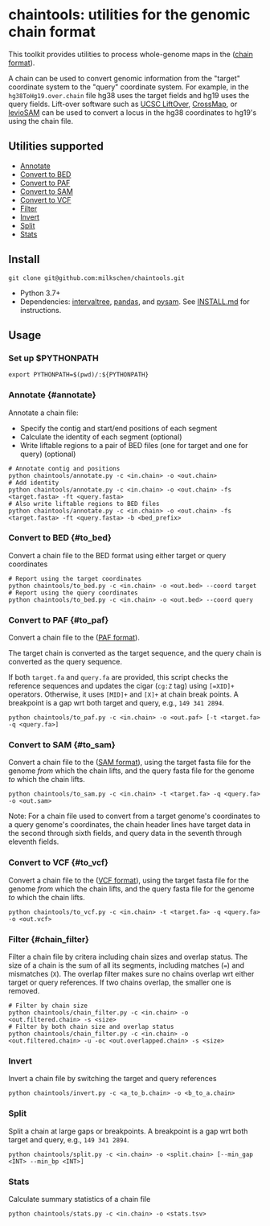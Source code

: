 # chaintools: utilities for the genomic chain format

This toolkit provides utilities to process whole-genome maps in the ([chain format](https://genome.ucsc.edu/goldenPath/help/chain.html)).

A chain can be used to convert genomic information from the "target" coordinate system to the "query" coordinate system.
For example, in the `hg38ToHg19.over.chain` file hg38 uses the target fields and hg19 uses the query fields.
Lift-over software such as [UCSC LiftOver](https://genome.ucsc.edu/cgi-bin/hgLiftOver), [CrossMap](https://github.com/liguowang/CrossMap), or [levioSAM](https://github.com/alshai/levioSAM) can be used to convert a locus in the hg38 coordinates to hg19's using the chain file.

## Utilities supported

- [Annotate](#annotate)
- [Convert to BED](#to_bed)
- [Convert to PAF](#to_paf)
- [Convert to SAM](#to_sam)
- [Convert to VCF](#to_vcf)
- [Filter](#chain_filter)
- [Invert](#invert)
- [Split](#split)
- [Stats](#stats)

## Install

```shell
git clone git@github.com:milkschen/chaintools.git
```

- Python 3.7+
- Dependencies: [intervaltree](https://github.com/chaimleib/intervaltree), [pandas](https://pandas.pydata.org), and [pysam](https://pysam.readthedocs.io/en/latest/). See [INSTALL.md](INSTALL.md) for instructions.

## Usage

### Set up $PYTHONPATH

```shell
export PYTHONPATH=$(pwd)/:${PYTHONPATH}
```

### Annotate {#annotate}

Annotate a chain file:

- Specify the contig and start/end positions of each segment
- Calculate the identity of each segment (optional)
- Write liftable regions to a pair of BED files (one for target and one for query) (optional)

```shell
# Annotate contig and positions
python chaintools/annotate.py -c <in.chain> -o <out.chain>
# Add identity
python chaintools/annotate.py -c <in.chain> -o <out.chain> -fs <target.fasta> -ft <query.fasta>
# Also write liftable regions to BED files
python chaintools/annotate.py -c <in.chain> -o <out.chain> -fs <target.fasta> -ft <query.fasta> -b <bed_prefix>
```

### Convert to BED {#to_bed}

Convert a chain file to the BED format using either target or query coordinates

```shell
# Report using the target coordinates
python chaintools/to_bed.py -c <in.chain> -o <out.bed> --coord target
# Report using the query coordinates
python chaintools/to_bed.py -c <in.chain> -o <out.bed> --coord query
```

### Convert to PAF {#to_paf}

Convert a chain file to the ([PAF format](https://github.com/lh3/miniasm/blob/master/PAF.md)).

The target chain is converted as the target sequence, and the query chain is converted as the query sequence.

If both `target.fa` and `query.fa` are provided, this script checks the reference sequences and updates the cigar (`cg:Z` tag) using `[=XID]+` operators.
Otherwise, it uses `[MID]+` and `[X]+` at chain break points. A breakpoint is a gap wrt both target and query, e.g., `149 341 2894`.

```shell
python chaintools/to_paf.py -c <in.chain> -o <out.paf> [-t <target.fa> -q <query.fa>]
```

### Convert to SAM {#to_sam}

Convert a chain file to the ([SAM format](https://samtools.github.io/hts-specs/SAMv1.pdf)),
using the target fasta file for the genome _from_ which
the chain lifts, and the query fasta file for the genome _to_ which the chain lifts.

```shell
python chaintools/to_sam.py -c <in.chain> -t <target.fa> -q <query.fa> -o <out.sam>
```

Note: For a chain file used to convert from a target genome's coordinates to a query
genome's coordinates, the chain header lines have target data in the second through
sixth fields, and query data in the seventh through eleventh fields.

### Convert to VCF {#to_vcf}

Convert a chain file to the ([VCF format](https://samtools.github.io/hts-specs/VCFv4.2.pdf)),
using the target fasta file for the genome _from_ which
the chain lifts, and the query fasta file for the genome _to_ which the chain lifts.

```shell
python chaintools/to_vcf.py -c <in.chain> -t <target.fa> -q <query.fa> -o <out.vcf>
```

### Filter {#chain_filter}

Filter a chain file by critera including chain sizes and overlap status.
The size of a chain is the sum of all its segments, including matches (`=`) and mismatches (`X`).
The overlap filter makes sure no chains overlap wrt either target or query references. If two chains overlap, the smaller one is removed.

```shell
# Filter by chain size
python chaintools/chain_filter.py -c <in.chain> -o <out.filtered.chain> -s <size>
# Filter by both chain size and overlap status
python chaintools/chain_filter.py -c <in.chain> -o <out.filtered.chain> -u -oc <out.overlapped.chain> -s <size>
```

<a name="invert"></a>

### Invert

Invert a chain file by switching the target and query references

```shell
python chaintools/invert.py -c <a_to_b.chain> -o <b_to_a.chain>
```

<a name="split"></a>

### Split

Split a chain at large gaps or breakpoints. A breakpoint is a gap wrt both target and query, e.g., `149 341 2894`.

```shell
python chaintools/split.py -c <in.chain> -o <split.chain> [--min_gap <INT> --min_bp <INT>]
```

<a name="stats"></a>

### Stats

Calculate summary statistics of a chain file

```shell
python chaintools/stats.py -c <in.chain> -o <stats.tsv>
```
